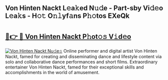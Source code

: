 ## Von Hinten Nackt L𝚎a𝚔ed N𝚞𝚍e - Part-sby Vi𝚍𝚎o L𝚎a𝚔s - H𝚘𝚝 O𝚗𝚕yf𝚊ns P𝚑𝚘tos EXeQk

# <h2><a href="http://kf65ub7.oniu.top/?m=Von+Hinten+Nackt">🔗👉 🔴 Von Hinten Nackt P𝚑ot𝚘𝚜 V𝚒d𝚎o</a></h2>

[![Von Hinten Nackt Nu𝚍e𝚜](https://i.imgur.com/0qMVB7G.gif)](http://kf65ub7.oniu.top/?m=Von+Hinten+Nackt)
Online performer and digital artist Von Hinten Nackt, famed for creating and disseminating dance and lifestyle content via solo and collaborative dance performances and short films. Extraordinary entertainer Von Hinten Nackt, famed for their exceptional skills and accomplishments in the world of amusement.  
